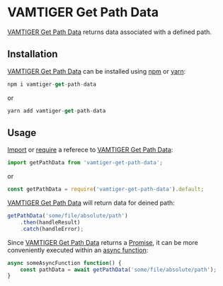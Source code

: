 # VAMTIGER Get Path Data
[VAMTIGER Get Path Data](https://github.com/vamtiger-project/vamtiger-get-path-data) returns data associated with a defined path.

## Installation
[VAMTIGER Get Path Data](https://github.com/vamtiger-project/vamtiger-get-path-data) can be installed using [npm](https://www.npmjs.com/) or [yarn](https://yarnpkg.com/lang/en/):
```javascript
npm i vamtiger-get-path-data 
```
or
```javascript
yarn add vamtiger-get-path-data
```

## Usage
[Import](https://developer.mozilla.org/en-US/docs/Web/JavaScript/Reference/Statements/import) or [require](https://nodejs.org/api/modules.html#modules_require) a referece to [VAMTIGER Get Path Data](https://github.com/vamtiger-project/vamtiger-get-path-data):
```javascript
import getPathData from 'vamtiger-get-path-data';
```
or
```javascript
const getPathData = require('vamtiger-get-path-data').default;
```

[VAMTIGER Get Path Data](https://github.com/vamtiger-project/vamtiger-get-path-data) will return data for deined path:
```javascript
getPathData('some/file/absolute/path')
    .then(handleResult)
    .catch(handleError);
```

Since [VAMTIGER Get Path Data](https://github.com/vamtiger-project/vamtiger-get-path-data) returns a [Promise](https://developer.mozilla.org/en-US/docs/Web/JavaScript/Reference/Global_Objects/Promise), it can be more conveniently executed within an [async function](https://developer.mozilla.org/en-US/docs/Web/JavaScript/Reference/Statements/async_function):
```javascript
async someAsyncFunction function() {
    const pathData = await getPathData('some/file/absolute/path');
}
``` 
